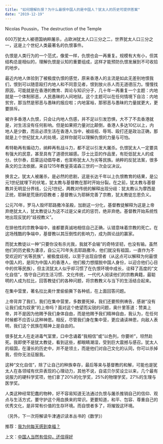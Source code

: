 ```yaml
---
title: "如何理解仇恨？为什么最恨中国人的是中国人？犹太人的历史可提供答案"
date: "2019-12-19"
---
```


Nicolas Poussin，The destruction of the Temple  

  

600万犹太人被德国纳粹屠杀，占欧洲犹太人口三分之二，世界犹太人口三分之一，这是上个世纪人类最著名的仇恨事件。  

  

仇恨是人类行为的一个范式，像爱一样，仇恨也会一再重复。规模有大有小，但其结构总是相似的，理解仇恨是认知的重要组成，这样才能预防仇恨发展到不可收拾的地步。

  

最近内地人体验到了被极度仇恨的感觉，原来香港人的主流是如此无差别地恨我们，恨到可以随意殴打内地人和不同意见者，恨到放火杀人而无道德压力。慢慢找原因，可能就是在香港的教育、舆论与知识分子，几十年一再重复一个主题：内地就是一个体制邪恶，人民愚昧的人间地狱。这个主题可以在任何情境下自洽：内地贫穷，那当然是邪恶与愚昧的报应啦；内地富裕，那邪恶与愚昧的力量就更大，更要排斥。

  

被许多香港人仇恨，只会让内地人伤感，并不足以引发恐惧，大不了不去香港就是，对生活没有任何影响。但是如果把力量对比颠倒，香港人多达10亿以上，内地人是少数，而且必须生活在香港人当中，被歧视、辱骂、殴打还是政治正确，那就是上个世纪犹太人的处境，这样你就可以理解仇恨的力量与可怕。

  

希特勒再有煽动力，纳粹再有战斗力，都不足以引发大屠杀。仇恨犹太人一定要具有强大的民意，甚至具有了道德优越感。莎士比亚的作品里，有贬低犹太人的成分。伏尔泰，启蒙运动倡导者，也宣称犹太人为劣等民族。纳粹的反犹法案，很多条文的立法依据，来自1215年教皇英诺森三世的一次会议决议。

  

换言之。犹太人被屠杀，是必然的悲剧，这是长达千年以上仇恨教育的结果，是公元1世纪就埋下的伏笔，犹太教与基督教在那时开始分裂。在之前，犹太教与基督教并无明显分界线，公元1世纪，两教对传统的解释出现分歧：犹太教认为摩西是正统，耶稣是荒唐的窃教者；基督教认为耶稣完善了宗教，犹太教徒忘恩负义。

  

公元70年，罗马人毁坏耶路撒冷圣殿，加剧这一分化，基督教徒解释为这是上帝弃绝犹太人，犹太教徒认为这不过是父亲式的惩罚，绝非弃绝。基督教开始系统性地出现反犹的“歧视教义”。

  

在排他性的宗教争端中，谁都要真诚地相信自己正确，认错意味着宗教的死亡。在这场残酷的争端中，基督教以其压倒性的影响力，成为舆论战的赢家。

  

而犹太教徒以一种“只要你没有杀光我，我就不会输”的奇特坚韧，也没有输。虽然他们的历史极为凄凉，自公元70年失去耶路撒冷，他们就没有祖国，一直作为不受欢迎的“劣等民族”，被极度歧视，以至于出现自恨者（从这点可以解释为何最恨中国人的，是同为中国人的香港人，他们极力想摆脱中国人身份，以迎合他们心目中的优等民族），但主流犹太人似乎却习惯了在仇恨环境中成长，诠释了高度的“文化自信”，恪守自己的生活习惯、文化传统，一代代人阅读他们的宗教典籍，最聪明的人成为拉比，回答教徒们的各种问题，将宗教教义与当下的生活结合起来。

  

在集中营里，著名拉比奥什里偷偷撕下各种纸，在上面回答问题。

  

上帝背弃了我们，我们在集中营里，多数要死掉，我们还要照例祷告，感谢“没有让我们成为奴隶”的上帝吗？面对这个绝望而尖锐的问题，奥什里答道：赞美上帝，并不是因为他赐予我们身体自由，而是他赐予我们精神自由，我认为，在任何时候都不应否认这种神恩。相反，尽管我们身在集中营，更应诵读神恩，向敌人表明，我们这个民族在精神上是自由的。

  

很多犹太人在走进毒气室里，口中念诵着“我相信”或“以色列，你要听”，坦然赴死。我即使不是犹太教徒，看到这些，都眼睛潮湿，受到巨大震撼与感召。犹太人的祖国，在漫长的历史中，并不是领土，而是他们对自己文化的认同，你可以杀掉我，但你无法征服我。

  

这种“文化自信”，除了让自己的种族幸存，最后等来与基督教的和解，可能也是犹太人在各领域有优异表现的心理动力，其他不说，自诺贝尔奖设立以来，几个最有说服力的硬科学奖项，他们拿了20%的化学奖，25%的物理学奖，27%的生理与医学奖。

  

人类这种经常犯蠢的物种，好不容易知道无法通过仇恨与屠杀推销自己的信仰、观点与生活方式，要守护这个用血换来的常识。更要知道，和平、包容、尊重自己的优秀文化，是非常有价值的生存环境。而自恨者多了，将摧毁这环境。

  

（另外，下一次将解读牛津通识读本丛书的《数学》）

  

推荐：[我为何每天感到幸福？](http://mp.weixin.qq.com/s?__biz=MjM5NDU0Mjk2MQ==&mid=2651636482&idx=1&sn=eb44a9044cd824c36eb133aee3294d1a&chksm=bd7e471c8a09ce0aac915aeb4ea5ba7f7a72b6cad9115264d59370bfe8df48688942afb21f0c&scene=21#wechat_redirect)  

上文：[中国人当然有信仰，还信得好](http://mp.weixin.qq.com/s?__biz=MjM5NDU0Mjk2MQ==&mid=2651636693&idx=1&sn=f379dccfd5d199fd720c2edd4aaaec9c&chksm=bd7e47cb8a09cedd42d0c031ed17ed3147d5cec73a1a8048ef29a742bbc0e098a38be5715763&scene=21#wechat_redirect)
